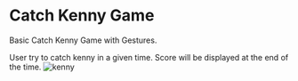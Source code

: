# Catch Kenny Game
Basic Catch Kenny Game with Gestures.

User try to catch kenny in a given time. Score will be displayed at the end of the time.
![kenny](https://user-images.githubusercontent.com/60233157/115144906-cc975200-a057-11eb-9364-6bc719043fea.png)

